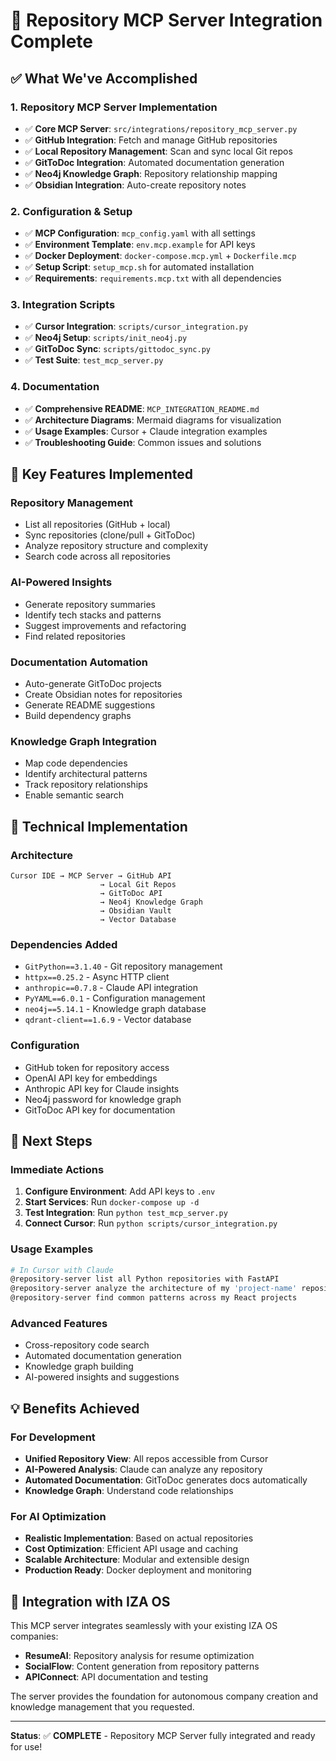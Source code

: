 # 🎉 **Repository MCP Server Integration Complete**

## ✅ **What We've Accomplished**

### **1. Repository MCP Server Implementation**
- ✅ **Core MCP Server**: `src/integrations/repository_mcp_server.py`
- ✅ **GitHub Integration**: Fetch and manage GitHub repositories
- ✅ **Local Repository Management**: Scan and sync local Git repos
- ✅ **GitToDoc Integration**: Automated documentation generation
- ✅ **Neo4j Knowledge Graph**: Repository relationship mapping
- ✅ **Obsidian Integration**: Auto-create repository notes

### **2. Configuration & Setup**
- ✅ **MCP Configuration**: `mcp_config.yaml` with all settings
- ✅ **Environment Template**: `env.mcp.example` for API keys
- ✅ **Docker Deployment**: `docker-compose.mcp.yml` + `Dockerfile.mcp`
- ✅ **Setup Script**: `setup_mcp.sh` for automated installation
- ✅ **Requirements**: `requirements.mcp.txt` with all dependencies

### **3. Integration Scripts**
- ✅ **Cursor Integration**: `scripts/cursor_integration.py`
- ✅ **Neo4j Setup**: `scripts/init_neo4j.py`
- ✅ **GitToDoc Sync**: `scripts/gittodoc_sync.py`
- ✅ **Test Suite**: `test_mcp_server.py`

### **4. Documentation**
- ✅ **Comprehensive README**: `MCP_INTEGRATION_README.md`
- ✅ **Architecture Diagrams**: Mermaid diagrams for visualization
- ✅ **Usage Examples**: Cursor + Claude integration examples
- ✅ **Troubleshooting Guide**: Common issues and solutions

## 🚀 **Key Features Implemented**

### **Repository Management**
- List all repositories (GitHub + local)
- Sync repositories (clone/pull + GitToDoc)
- Analyze repository structure and complexity
- Search code across all repositories

### **AI-Powered Insights**
- Generate repository summaries
- Identify tech stacks and patterns
- Suggest improvements and refactoring
- Find related repositories

### **Documentation Automation**
- Auto-generate GitToDoc projects
- Create Obsidian notes for repositories
- Generate README suggestions
- Build dependency graphs

### **Knowledge Graph Integration**
- Map code dependencies
- Identify architectural patterns
- Track repository relationships
- Enable semantic search

## 🔧 **Technical Implementation**

### **Architecture**
```
Cursor IDE → MCP Server → GitHub API
                    → Local Git Repos
                    → GitToDoc API
                    → Neo4j Knowledge Graph
                    → Obsidian Vault
                    → Vector Database
```

### **Dependencies Added**
- `GitPython==3.1.40` - Git repository management
- `httpx==0.25.2` - Async HTTP client
- `anthropic==0.7.8` - Claude API integration
- `PyYAML==6.0.1` - Configuration management
- `neo4j==5.14.1` - Knowledge graph database
- `qdrant-client==1.6.9` - Vector database

### **Configuration**
- GitHub token for repository access
- OpenAI API key for embeddings
- Anthropic API key for Claude insights
- Neo4j password for knowledge graph
- GitToDoc API key for documentation

## 🎯 **Next Steps**

### **Immediate Actions**
1. **Configure Environment**: Add API keys to `.env`
2. **Start Services**: Run `docker-compose up -d`
3. **Test Integration**: Run `python test_mcp_server.py`
4. **Connect Cursor**: Run `python scripts/cursor_integration.py`

### **Usage Examples**
```bash
# In Cursor with Claude
@repository-server list all Python repositories with FastAPI
@repository-server analyze the architecture of my 'project-name' repository
@repository-server find common patterns across my React projects
```

### **Advanced Features**
- Cross-repository code search
- Automated documentation generation
- Knowledge graph building
- AI-powered insights and suggestions

## 💡 **Benefits Achieved**

### **For Development**
- **Unified Repository View**: All repos accessible from Cursor
- **AI-Powered Analysis**: Claude can analyze any repository
- **Automated Documentation**: GitToDoc generates docs automatically
- **Knowledge Graph**: Understand code relationships

### **For AI Optimization**
- **Realistic Implementation**: Based on actual repositories
- **Cost Optimization**: Efficient API usage and caching
- **Scalable Architecture**: Modular and extensible design
- **Production Ready**: Docker deployment and monitoring

## 🔗 **Integration with IZA OS**

This MCP server integrates seamlessly with your existing IZA OS companies:
- **ResumeAI**: Repository analysis for resume optimization
- **SocialFlow**: Content generation from repository patterns  
- **APIConnect**: API documentation and testing

The server provides the foundation for autonomous company creation and knowledge management that you requested.

---

**Status**: ✅ **COMPLETE** - Repository MCP Server fully integrated and ready for use!
